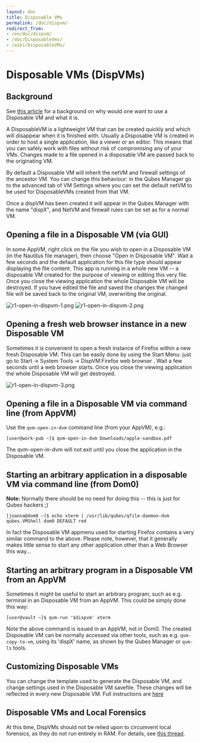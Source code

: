 ```yaml
---
layout: doc
title: Disposable VMs
permalink: /doc/dispvm/
redirect_from:
- /en/doc/dispvm/
- /doc/DisposableVms/
- /wiki/DisposableVMs/
---
```


Disposable VMs (DispVMs)
========================

Background
----------

See [this article](http://theinvisiblethings.blogspot.com/2010/06/disposable-vms.html) for a background on why would one want to use a Disposable VM and what it is.

A DisposableVM is a lightweight VM that can be created quickly and which will disappear when it is finished with. Usually a Disposable VM is created in order to host a single application, like a viewer or an editor. This means that you can safely work with files without risk of compromising any of your VMs. Changes made to a file opened in a disposable VM are passed back to the originating VM. 

By default a Disposable VM will inherit the netVM and firewall settings of the ancestor VM. You can change this behaviour: in the Qubes Manager go to the advanced tab of VM Settings where you can set the default netVM to be used for DisposableVMs created from that VM. 

Once a dispVM has been created it will appear in the Qubes Manager with the name "dispX", and NetVM and firewall rules can be set as for a normal VM.

Opening a file in a Disposable VM (via GUI)
-------------------------------------------

In some AppVM, right click on the file you wish to open in a Disposable VM (in the Nautilus file manager), then choose "Open in Disposable VM". Wait a few seconds and the default application for this file type should appear displaying the file content. This app is running in a whole new VM -- a disposable VM created for the purpose of viewing or editing this very file. Once you close the viewing application the whole Disposable VM will be destroyed. If you have edited the file and saved the changes the changed file will be saved back to the original VM, overwriting the original.

![r1-open-in-dispvm-1.png](/attachment/wiki/DisposableVms/r1-open-in-dispvm-1.png) ![r1-open-in-dispvm-2.png](/attachment/wiki/DisposableVms/r1-open-in-dispvm-2.png)

Opening a fresh web browser instance in a new Disposable VM
-----------------------------------------------------------

Sometimes it is convenient to open a fresh instance of Firefox within a new fresh Disposable VM. This can be easily done by using the Start Menu: just go to Start -\> System Tools -\> DispVM:Firefox web browser . Wait a few seconds until a web browser starts. Once you close the viewing application the whole Disposable VM will get destroyed.

![r1-open-in-dispvm-3.png](/attachment/wiki/DisposableVms/r1-open-in-dispvm-3.png)

Opening a file in a Disposable VM via command line (from AppVM)
---------------------------------------------------------------

Use the `qvm-open-in-dvm` command line (from your AppVM), e.g.:

~~~
[user@work-pub ~]$ qvm-open-in-dvm Downloads/apple-sandbox.pdf
~~~

The qvm-open-in-dvm will not exit until you close the application in the Disposable VM.

Starting an arbitrary application in a disposable VM via command line (from Dom0)
---------------------------------------------------------------------------------

**Note:** Normally there should be no need for doing this -- this is just for Qubes hackers ;)

~~~
[joanna@dom0 ~]$ echo xterm | /usr/lib/qubes/qfile-daemon-dvm qubes.VMShell dom0 DEFAULT red
~~~

In fact the Disposable VM appmenu used for starting Firefox contains a very similar command to the above. Please note, however, that it generally makes little sense to start any other application other than a Web Browser this way...

Starting an arbitrary program in a Disposable VM from an AppVM
--------------------------------------------------------------

Sometimes it might be useful to start an arbitrary program, such as e.g. terminal in an Disposable VM from an AppVM. This could be simply done this way:

~~~
[user@vault ~]$ qvm-run '$dispvm' xterm
~~~

Note the above command is issued in an AppVM, not in Dom0. The created Disposable VM can be normally accessed via other tools, such as e.g. `qvm-copy-to-vm`, using its 'dispX' name, as shown by the Qubes Manager or `qvm-ls` tools. 


Customizing Disposable VMs
---------------------------------------------------------

You can change the template used to generate the Disposable VM, and change settings used in the Disposable VM savefile. These changes will be reflected in every new Disposable VM.
Full instructions are [here](/doc/dispvm-customization/) 


Disposable VMs and Local Forensics
----------------------------------

At this time, DispVMs should not be relied upon to circumvent local forensics, as they do not run entirely in RAM. For details, see [this thread](https://groups.google.com/d/topic/qubes-devel/QwL5PjqPs-4/discussion).
